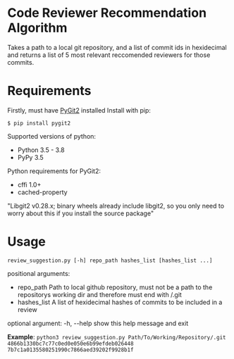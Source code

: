 # Code Reviewer Recommendation Algorithm

Takes a path to a local git repository, and a list of commit ids in hexidecimal and returns a list of 5 most relevant reccomended reviewers for those commits. 

# Requirements

Firstly, must have [PyGit2](https://www.pygit2.org/install.html) installed
Install with pip:

`$ pip install pygit2`

Supported versions of python:

* Python 3.5 - 3.8
* PyPy 3.5

Python requirements for PyGit2:

* cffi 1.0+
* cached-property

"Libgit2 v0.28.x; binary wheels already include libgit2, so you only need to worry about this if you install the source package"

# Usage 

`review_suggestion.py [-h] repo_path hashes_list [hashes_list ...]`

positional arguments: 
* repo_path Path to local github repository, must not be a path to the repositorys working dir and therefore must end with /.git 
* hashes_list A list of hexidecimal hashes of commits to be included in a review

optional argument: -h, --help show this help message and exit

**Example**: `python3 review_suggestion.py Path/To/Working/Repository/.git 4866b1330bc7c77c0ed0e050e6b99efdeb026448 7b7c1a0135580251990c7866aed39202f9928b1f`